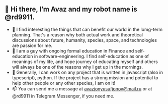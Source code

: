 ## 👋 Hi there, I’m Avaz and my robot name is @rd9911.  
- 👀 I find interesting the things that can benefit our world in the lomg-term planning. That's a reason why both actual work and theoretical discussions about future, humanity, species, space, and technologies are passion for me.
- 🌱 I am a guy with ongoing formal education in Finance and self-education in software-engineering. I find self-education as one of meanings of my life, and hope journey of educating myself and others will always be one of the reasons why I get up in the mornings.
- 💞️ Generally, I can work on any project that is written in javascript (also in typescript), python. If the project has a strong mission and potential to help other people or any other species, I am on it!
- 📫 You can send me a message at avazjonyusufjonov@mail.ru or at @rd9911 in Telegram Messenger, if you need me.
